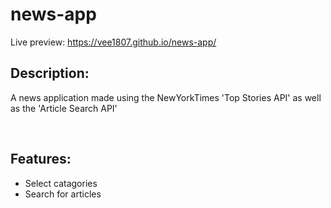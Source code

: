 # news-app
Live preview: https://vee1807.github.io/news-app/
<br>

__<h2>Description:</h2>__
<p>A news application made using the NewYorkTimes 'Top Stories API' as well as the 'Article Search API'</p>
<br>


__<h2>Features:</h2>__
+ Select catagories
+ Search for articles